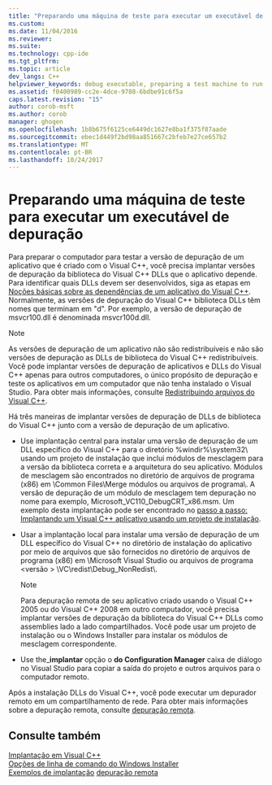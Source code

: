 ```yaml
---
title: "Preparando uma máquina de teste para executar um executável de depuração | Microsoft Docs"
ms.custom: 
ms.date: 11/04/2016
ms.reviewer: 
ms.suite: 
ms.technology: cpp-ide
ms.tgt_pltfrm: 
ms.topic: article
dev_langs: C++
helpviewer_keywords: debug executable, preparing a test machine to run
ms.assetid: f0400989-cc2e-4dce-9788-6bdbe91c6f5a
caps.latest.revision: "15"
author: corob-msft
ms.author: corob
manager: ghogen
ms.openlocfilehash: 1b8b675f6125ce6449dc1627e8ba1f375f87aade
ms.sourcegitcommit: ebec1d449f2bd98aa851667c2bfeb7e27ce657b2
ms.translationtype: MT
ms.contentlocale: pt-BR
ms.lasthandoff: 10/24/2017
---
```

# <a name="preparing-a-test-machine-to-run-a-debug-executable"></a>Preparando uma máquina de teste para executar um executável de depuração
Para preparar o computador para testar a versão de depuração de um aplicativo que é criado com o Visual C++, você precisa implantar versões de depuração da biblioteca do Visual C++ DLLs que o aplicativo depende. Para identificar quais DLLs devem ser desenvolvidos, siga as etapas em [Noções básicas sobre as dependências de um aplicativo do Visual C++](../ide/understanding-the-dependencies-of-a-visual-cpp-application.md). Normalmente, as versões de depuração do Visual C++ biblioteca DLLs têm nomes que terminam em "d". Por exemplo, a versão de depuração de msvcr100.dll é denominada msvcr100d.dll.  
  
> [!NOTE]
>  As versões de depuração de um aplicativo não são redistribuíveis e não são versões de depuração as DLLs de biblioteca do Visual C++ redistribuíveis. Você pode implantar versões de depuração de aplicativos e DLLs do Visual C++ apenas para outros computadores, o único propósito de depuração e teste os aplicativos em um computador que não tenha instalado o Visual Studio. Para obter mais informações, consulte [Redistribuindo arquivos do Visual C++](../ide/redistributing-visual-cpp-files.md).  
  
 Há três maneiras de implantar versões de depuração de DLLs de biblioteca do Visual C++ junto com a versão de depuração de um aplicativo.  
  
-   Use implantação central para instalar uma versão de depuração de um DLL específico do Visual C++ para o diretório %windir%\system32\ usando um projeto de instalação que inclui módulos de mesclagem para a versão da biblioteca correta e a arquitetura do seu aplicativo. Módulos de mesclagem são encontrados no diretório de arquivos de programa (x86) em \Common Files\Merge módulos ou arquivos de programa\\. A versão de depuração de um módulo de mesclagem tem depuração no nome para exemplo, Microsoft_VC110_DebugCRT_x86.msm. Um exemplo desta implantação pode ser encontrado no [passo a passo: Implantando um Visual C++ aplicativo usando um projeto de instalação](../ide/walkthrough-deploying-a-visual-cpp-application-by-using-a-setup-project.md).  
  
-   Usar a implantação local para instalar uma versão de depuração de um DLL específico do Visual C++ no diretório de instalação do aplicativo por meio de arquivos que são fornecidos no diretório de arquivos de programa (x86) em \Microsoft Visual Studio ou arquivos de programa \<versão > \VC\redist\Debug_NonRedist\\.  
  
    > [!NOTE]
    >  Para depuração remota de seu aplicativo criado usando o Visual C++ 2005 ou do Visual C++ 2008 em outro computador, você precisa implantar versões de depuração da biblioteca do Visual C++ DLLs como assemblies lado a lado compartilhados. Você pode usar um projeto de instalação ou o Windows Installer para instalar os módulos de mesclagem correspondente.  
  
-   Use the_**implantar** opção o **do Configuration Manager** caixa de diálogo no Visual Studio para copiar a saída do projeto e outros arquivos para o computador remoto. 
  
 Após a instalação DLLs do Visual C++, você pode executar um depurador remoto em um compartilhamento de rede. Para obter mais informações sobre a depuração remota, consulte [depuração remota](/visualstudio/debugger/remote-debugging.md).  
  
## <a name="see-also"></a>Consulte também  
 
 [Implantação em Visual C++](../ide/deployment-in-visual-cpp.md)   
 [Opções de linha de comando do Windows Installer](http://msdn.microsoft.com/library/windows/desktop/aa367988.aspx)   
 [Exemplos de implantação](../ide/deployment-examples.md) [depuração remota](/visualstudio/debugger/remote-debugging.md)